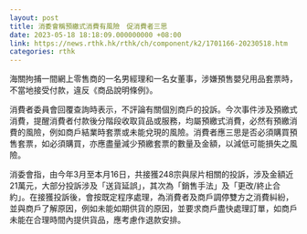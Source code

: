 ```yaml
---
layout: post
title: 消委會稱預繳式消費有風險　促消費者三思
date: 2023-05-18 18:18:09.000000000 +08:00
link: https://news.rthk.hk/rthk/ch/component/k2/1701166-20230518.htm
categories: rthk
---
```


海關拘捕一間網上零售商的一名男經理和一名女董事，涉嫌預售嬰兒用品套票時，不當地接受付款，違反《商品說明條例》。

消費者委員會回覆查詢時表示，不評論有關個別商戶的投訴。今次事件涉及預繳式消費，提醒消費者付款後分階段收取貨品或服務，均屬預繳式消費，必然有預繳消費的風險，例如商戶結業時套票或未能兌現的風險。消費者應三思是否必須購買預售套票，如必須購買，亦應盡量減少預繳套票的數量及金額，以減低可能損失之風險。

消委會指，由今年3月至本月16日，共接獲248宗與尿片相關的投訴，涉及金額近21萬元，大部分投訴涉及「送貨延誤」，其次為「銷售手法」及「更改/終止合約」。在接獲投訴後，會按既定程序處理，為消費者及商戶調停雙方之消費糾紛，並與商戶了解原因，例如未能如期供貨的原因，並要求商戶盡快處理訂單，如商戶未能在合理時間內提供貨品，應考慮作退款安排。
